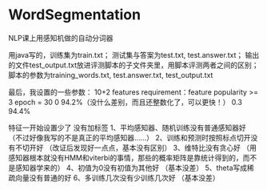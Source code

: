 # WordSegmentation
NLP课上用感知机做的自动分词器

用java写的，训练集为train.txt；
测试集与答案为test.txt, test.answer.txt；
输出的文件test_output.txt放进评测脚本的子文件夹里，用脚本评测两者之间的区别；
脚本的参数为training_words.txt, test.answer.txt, test_output.txt

最后，我设置的一些参数：
10+2 features
requirement：feature popularity >= 3
epoch = 30
0 94.2%（没什么差别，而且还整数化了，可以更快！）
0.3 94.4%

特征一开始设置少了 没有加标签
1、平均感知器、随机训练没有普通感知器好
（不过好像我写的不是真正的平均感知器……）
2、训练和预测时按照标点切开没有不切开好
（改证后发现好一点点，基本没有区别）
3、维特比没有贪心好
（用感知器根本就没有HMM和viterbi的事情，那些的概率矩阵是靠统计得到的，而不是感知器学来的）
4、初值为0没有初值为其他好
（基本没差）
5、theta写成稀疏向量没有普通的好
6、多训练几次没有少训练几次好
（基本没差）
